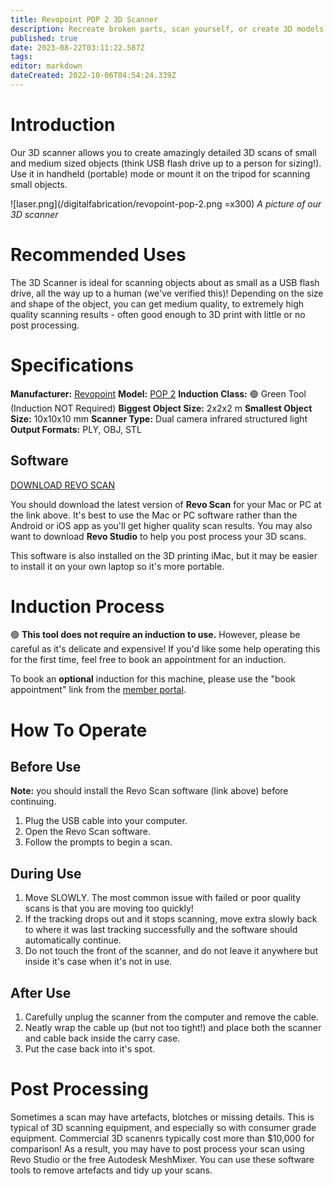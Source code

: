 ```yaml
---
title: Revopoint POP 2 3D Scanner
description: Recreate broken parts, scan yourself, or create 3D models to reference - the possibilities are endless!
published: true
date: 2023-08-22T03:11:22.587Z
tags: 
editor: markdown
dateCreated: 2022-10-06T04:54:24.339Z
---
```


# Introduction
Our 3D scanner allows you to create amazingly detailed 3D scans of small and medium sized objects (think USB flash drive up to a person for sizing!). Use it in handheld (portable) mode or mount it on the tripod for scanning small objects.

![laser.png](/digitalfabrication/revopoint-pop-2.png =x300)
*A picture of our 3D scanner*

# Recommended Uses
The 3D Scanner is ideal for scanning objects about as small as a USB flash drive, all the way up to a human (we've verified this)! Depending on the size and shape of the object, you can get medium quality, to extremely high quality scanning results - often good enough to 3D print with little or no post processing.

# Specifications
**Manufacturer:** [Revopoint](https://www.revopoint3d.com)
**Model:** [POP 2](https://www.revopoint3d.com/spec-pop2/)
**Induction Class:** 🟢 Green Tool (Induction NOT Required)
**Biggest Object Size:** 2x2x2 m
**Smallest Object Size:** 10x10x10 mm
**Scanner Type:** Dual camera infrared structured light
**Output Formats:** PLY, OBJ, STL

## Software
[DOWNLOAD REVO SCAN](https://www.revopoint3d.com/download/)

You should download the latest version of **Revo Scan** for your Mac or PC at the link above. It's best to use the Mac or PC software rather than the Android or iOS app as you'll get higher quality scan results. You may also want to download **Revo Studio** to help you post process your 3D scans.

This software is also installed on the 3D printing iMac, but it may be easier to install it on your own laptop so it's more portable.

# Induction Process
🟢 **This tool does not require an induction to use.** However, please be careful as it's delicate and expensive! If you'd like some help operating this for the first time, feel free to book an appointment for an induction.

To book an **optional** induction for this machine, please use the "book appointment" link from the [member portal](https://portal.brisbanemaker.space).

# How To Operate
## Before Use
**Note:** you should install the Revo Scan software (link above) before continuing.

1. Plug the USB cable into your computer.
2. Open the Revo Scan software.
3. Follow the prompts to begin a scan.

## During Use
1. Move SLOWLY. The most common issue with failed or poor quality scans is that you are moving too quickly!
2. If the tracking drops out and it stops scanning, move extra slowly back to where it was last tracking successfully and the software should automatically continue.
3. Do not touch the front of the scanner, and do not leave it anywhere but inside it's case when it's not in use.

## After Use
1. Carefully unplug the scanner from the computer and remove the cable.
2. Neatly wrap the cable up (but not too tight!) and place both the scanner and cable back inside the carry case.
3. Put the case back into it's spot.

# Post Processing
Sometimes a scan may have artefacts, blotches or missing details. This is typical of 3D scanning equipment, and especially so with consumer grade equipment. Commercial 3D scanenrs typically cost more than $10,000 for comparison! As a result, you may have to post process your scan using Revo Studio or the free Autodesk MeshMixer. You can use these software tools to remove artefacts and tidy up your scans.
